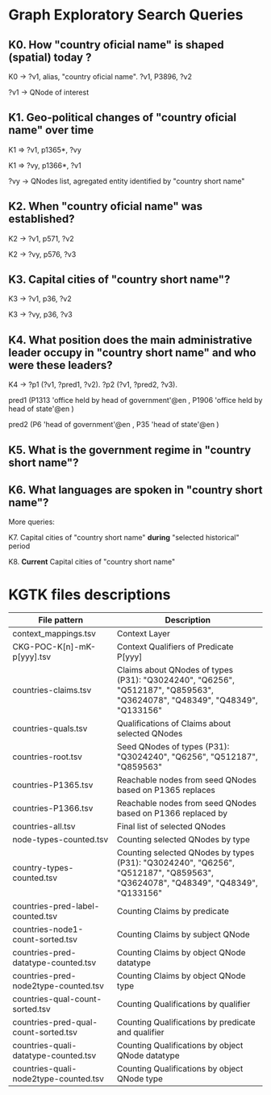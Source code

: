 # Graph Exploratory Search Queries

## K0. How "country oficial name" is shaped (spatial) **today** ? 

K0 -> ?v1, alias, "country oficial name". ?v1, P3896, ?v2

?v1 -> QNode of interest   

## K1. **Geo-political** changes of "country oficial name" **over time** 

K1 => ?v1, p1365*, ?vy

K1 => ?vy, p1366*, ?v1

?vy -> QNodes list, agregated entity identified by "country short name"

## K2. When "country oficial name" was established?

K2 -> ?v1, p571, ?v2

K2 -> ?vy, p576, ?v3

## K3. Capital cities of "country short name"?

K3 -> ?v1, p36, ?v2

K3 -> ?vy, p36, ?v3

## K4. What position does the main administrative leader occupy in "country short name" and who were these leaders? 

K4 -> ?p1 (?v1, ?pred1, ?v2). ?p2 (?v1, ?pred2, ?v3).

pred1 (P1313 'office held by head of government'@en  , P1906 'office held by head of state'@en )

pred2 (P6 'head of government'@en ,  P35 'head of state'@en ) 
 

## K5. What is the government regime in "country short name"? 

## K6. What languages ​​are spoken in "country short name"?

More queries: 

K7. Capital cities of "country short name" **during** "selected historical" period

K8. **Current** Capital cities of "country short name" 

# KGTK files descriptions

| File pattern | Description                                          |
|--------------|------------------------------------------------------|
| context_mappings.tsv | Context Layer                                 |
| CKG-POC-K[n]-mK-p[yyy].tsv | Context Qualifiers of Predicate P[yyy]  |
| countries-claims.tsv | Claims about QNodes of types (P31): "Q3024240", "Q6256", "Q512187", "Q859563", "Q3624078", "Q48349", "Q48349", "Q133156" |
| countries-quals.tsv | Qualifications of Claims about selected QNodes |
| countries-root.tsv | Seed QNodes of types (P31): "Q3024240", "Q6256", "Q512187", "Q859563" |
| countries-P1365.tsv | Reachable nodes from seed QNodes based on P1365 replaces |
| countries-P1366.tsv | Reachable nodes from seed QNodes based on P1366 replaced by |
| countries-all.tsv | Final list of selected QNodes | 
| node-types-counted.tsv | Counting selected QNodes by type | 
| country-types-counted.tsv | Counting selected QNodes by types (P31): "Q3024240", "Q6256", "Q512187", "Q859563", "Q3624078", "Q48349", "Q48349", "Q133156" |
| countries-pred-label-counted.tsv | Counting Claims by predicate |
| countries-node1-count-sorted.tsv | Counting Claims by subject QNode | 
| countries-pred-datatype-counted.tsv | Counting Claims by object QNode datatype | 
| countries-pred-node2type-counted.tsv | Counting Claims by object QNode type| 
| countries-qual-count-sorted.tsv | Counting Qualifications by qualifier |
| countries-pred-qual-count-sorted.tsv | Counting Qualifications by predicate and qualifier |
| countries-quali-datatype-counted.tsv | Counting Qualifications by object QNode datatype | 
| countries-quali-node2type-counted.tsv | Counting Qualifications by object QNode type|  
